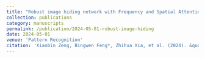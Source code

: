 ```yaml
---
title: "Robust image hiding network with Frequency and Spatial Attentions"
collection: publications
category: manuscripts
permalink: /publication/2024-05-01-robust-image-hiding
date: 2024-05-01
venue: 'Pattern Recognition'
citation: 'Xiaobin Zeng, Bingwen Feng*, Zhihua Xia, et al. (2024). &quot;Robust image hiding network with Frequency and Spatial Attentions.&quot; <i>Pattern Recognition</i>.'
---
```

